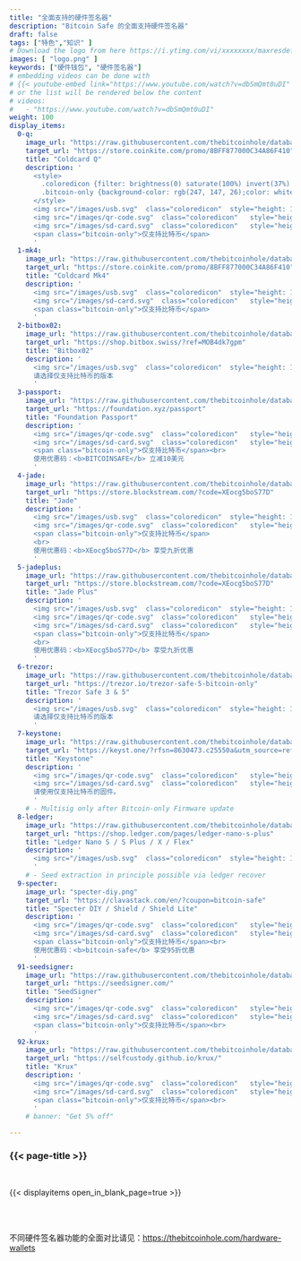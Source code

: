 ```yaml
---
title: "全面支持的硬件签名器"
description: "Bitcoin Safe 的全面支持硬件签名器"
draft: false
tags: ["特色","知识" ]
# Download the logo from here https://i.ytimg.com/vi/xxxxxxxx/maxresdefault.jpg
images: [ "logo.png" ]
keywords: ["硬件钱包", "硬件签名器"]
# embedding videos can be done with 
# {{< youtube-embed link="https://www.youtube.com/watch?v=dbSmQmt0uDI" >}}
# or the list will be rendered below the content
# videos:
#   - "https://www.youtube.com/watch?v=dbSmQmt0uDI"
weight: 100
display_items:
  0-q:
    image_url: "https://raw.githubusercontent.com/thebitcoinhole/database/refs/heads/master/item-types/hardware-wallets/img/coldcard-q-thumb.webp"
    target_url: "https://store.coinkite.com/promo/8BFF877000C34A86F410"
    title: "Coldcard Q"
    description: '
      <style>
        .coloredicon {filter: brightness(0) saturate(100%) invert(37%) sepia(99%) saturate(667%) hue-rotate(224deg) brightness(72%) contrast(150%);}
        .bitcoin-only {background-color: rgb(247, 147, 26);color: white;padding: 4px 10px;border-radius: 10px;position: relative;top: -5px;}
      </style> 
      <img src="/images/usb.svg"  class="coloredicon"  style="height: 1.5em; margin-right: 1em; margin-bottom: 1em;" alt="USB logo">
      <img src="/images/qr-code.svg"  class="coloredicon"   style="height: 1.5em; margin-right: 1em; margin-bottom: 1em;" alt="QR logo">
      <img src="/images/sd-card.svg"  class="coloredicon"   style="height: 1.5em; margin-right: 1em; margin-bottom: 1em;" alt="SD Card logo" >
      <span class="bitcoin-only">仅支持比特币</span>
      '
  1-mk4:
    image_url: "https://raw.githubusercontent.com/thebitcoinhole/database/refs/heads/master/item-types/hardware-wallets/img/coldcard-mk4-thumb.webp"
    target_url: "https://store.coinkite.com/promo/8BFF877000C34A86F410"
    title: "Coldcard Mk4"
    description: '
      <img src="/images/usb.svg"  class="coloredicon"  style="height: 1.5em; margin-right: 1em; margin-bottom: 1em;" alt="USB logo">
      <img src="/images/sd-card.svg"  class="coloredicon"   style="height: 1.5em; margin-right: 1em; margin-bottom: 1em;" alt="SD Card logo" >
      <span class="bitcoin-only">仅支持比特币</span>  
      '
  2-bitbox02:
    image_url: "https://raw.githubusercontent.com/thebitcoinhole/database/refs/heads/master/item-types/hardware-wallets/img/bitbox02-multi-thumb.webp"
    target_url: "https://shop.bitbox.swiss/?ref=MOB4dk7gpm"
    title: "Bitbox02"
    description: '
      <img src="/images/usb.svg"  class="coloredicon"  style="height: 1.5em; margin-right: 1em; margin-bottom: 1em;" alt="USB logo">
      请选择仅支持比特币的版本
      '
  3-passport:
    image_url: "https://raw.githubusercontent.com/thebitcoinhole/database/refs/heads/master/item-types/hardware-wallets/img/passport-batch-2-thumb.webp"
    target_url: "https://foundation.xyz/passport"
    title: "Foundation Passport"
    description: '
      <img src="/images/qr-code.svg"  class="coloredicon"   style="height: 1.5em; margin-right: 1em; margin-bottom: 1em;" alt="QR logo">
      <img src="/images/sd-card.svg"  class="coloredicon"   style="height: 1.5em; margin-right: 1em; margin-bottom: 1em;" alt="SD Card logo" >
      <span class="bitcoin-only">仅支持比特币</span><br>
      使用优惠码：<b>BITCOINSAFE</b> 立减10美元
      '
  4-jade:
    image_url: "https://raw.githubusercontent.com/thebitcoinhole/database/refs/heads/master/item-types/hardware-wallets/img/jade-thumb.webp"
    target_url: "https://store.blockstream.com/?code=XEocg5boS77D"
    title: "Jade"
    description: '
      <img src="/images/usb.svg"  class="coloredicon"  style="height: 1.5em; margin-right: 1em; margin-bottom: 1em;" alt="USB logo">
      <img src="/images/qr-code.svg"  class="coloredicon"   style="height: 1.5em; margin-right: 1em; margin-bottom: 1em;" alt="QR logo">
      <span class="bitcoin-only">仅支持比特币</span>
      <br> 
      使用优惠码：<b>XEocg5boS77D</b> 享受九折优惠      
      '
  5-jadeplus:
    image_url: "https://raw.githubusercontent.com/thebitcoinhole/database/refs/heads/master/item-types/hardware-wallets/img/jade-plus-metal-thumb.webp"
    target_url: "https://store.blockstream.com/?code=XEocg5boS77D"
    title: "Jade Plus"
    description: '
      <img src="/images/usb.svg"  class="coloredicon"  style="height: 1.5em; margin-right: 1em; margin-bottom: 1em;" alt="USB logo">
      <img src="/images/qr-code.svg"  class="coloredicon"   style="height: 1.5em; margin-right: 1em; margin-bottom: 1em;" alt="QR logo">
      <img src="/images/sd-card.svg"  class="coloredicon"   style="height: 1.5em; margin-right: 1em; margin-bottom: 1em;" alt="SD Card logo" >
      <span class="bitcoin-only">仅支持比特币</span>
      <br> 
      使用优惠码：<b>XEocg5boS77D</b> 享受九折优惠      
      '
  6-trezor:
    image_url: "https://raw.githubusercontent.com/thebitcoinhole/database/refs/heads/master/item-types/hardware-wallets/img/trezor-safe-5-btconly-thumb.webp"
    target_url: "https://trezor.io/trezor-safe-5-bitcoin-only"
    title: "Trezor Safe 3 & 5"
    description: '
      <img src="/images/usb.svg"  class="coloredicon"  style="height: 1.5em; margin-right: 1em; margin-bottom: 1em;" alt="USB logo">
      请选择仅支持比特币的版本
      '
  7-keystone:
    image_url: "https://raw.githubusercontent.com/thebitcoinhole/database/refs/heads/master/item-types/hardware-wallets/img/keystone-3-pro-thumb.webp"
    target_url: "https://keyst.one/?rfsn=8630473.c25550a&utm_source=refersion&utm_medium=affiliate&utm_campaign=8630473.c25550a"
    title: "Keystone"
    description: '
      <img src="/images/qr-code.svg"  class="coloredicon"   style="height: 1.5em; margin-right: 1em; margin-bottom: 1em;" alt="QR logo">
      <img src="/images/sd-card.svg"  class="coloredicon"   style="height: 1.5em; margin-right: 1em; margin-bottom: 1em;" alt="SD Card logo" >
      请使用仅支持比特币的固件。
      '
    # - Multisig only after Bitcoin-only Firmware update
  8-ledger:
    image_url: "https://raw.githubusercontent.com/thebitcoinhole/database/refs/heads/master/item-types/hardware-wallets/img/ledger-nano-x-thumb.webp"
    target_url: "https://shop.ledger.com/pages/ledger-nano-s-plus"
    title: "Ledger Nano S / S Plus / X / Flex"
    description: '
      <img src="/images/usb.svg"  class="coloredicon"  style="height: 1.5em; margin-right: 1em; margin-bottom: 1em;" alt="USB logo">
      '
    # - Seed extraction in principle possible via ledger recover
  9-specter:
    image_url: "specter-diy.png"
    target_url: "https://clavastack.com/en/?coupon=bitcoin-safe"
    title: "Specter DIY / Shield / Shield Lite"
    description: '
      <img src="/images/qr-code.svg"  class="coloredicon"   style="height: 1.5em; margin-right: 1em; margin-bottom: 1em;" alt="QR logo">
      <img src="/images/sd-card.svg"  class="coloredicon"   style="height: 1.5em; margin-right: 1em; margin-bottom: 1em;" alt="SD Card logo" >
      <span class="bitcoin-only">仅支持比特币</span><br> 
      使用优惠码：<b>bitcoin-safe</b> 享受95折优惠      
      '
  91-seedsigner:
    image_url: "https://raw.githubusercontent.com/thebitcoinhole/database/refs/heads/master/item-types/hardware-wallets/img/seedsigner-thumb.webp"
    target_url: "https://seedsigner.com/"
    title: "SeedSigner"
    description: '
      <img src="/images/qr-code.svg"  class="coloredicon"   style="height: 1.5em; margin-right: 1em; margin-bottom: 1em;" alt="QR logo">
      <img src="/images/sd-card.svg"  class="coloredicon"   style="height: 1.5em; margin-right: 1em; margin-bottom: 1em;" alt="SD Card logo" >
      <span class="bitcoin-only">仅支持比特币</span><br> 
      '
  92-krux:
    image_url: "https://raw.githubusercontent.com/thebitcoinhole/database/refs/heads/master/item-types/hardware-wallets/img/krux-thumb.webp"
    target_url: "https://selfcustody.github.io/krux/"
    title: "Krux"
    description: '
      <img src="/images/qr-code.svg"  class="coloredicon"   style="height: 1.5em; margin-right: 1em; margin-bottom: 1em;" alt="QR logo">
      <img src="/images/sd-card.svg"  class="coloredicon"   style="height: 1.5em; margin-right: 1em; margin-bottom: 1em;" alt="SD Card logo" >
      <span class="bitcoin-only">仅支持比特币</span><br> 
      '
    # banner: "Get 5% off"      

---
```


### {{< page-title >}}  

 <br> 

{{< displayitems open_in_blank_page=true >}}

 <br><br> 

不同硬件签名器功能的全面对比请见：https://thebitcoinhole.com/hardware-wallets